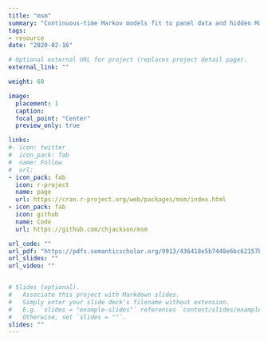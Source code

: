 ```yaml
---
title: "msm"
summary: "Continuous-time Markov models fit to panel data and hidden Markov models"
tags:
- resource
date: "2020-02-16"

# Optional external URL for project (replaces project detail page).
external_link: ""

weight: 60

image: 
  placement: 1
  caption: 
  focal_point: "Center"
  preview_only: true

links:
#- icon: twitter
#  icon_pack: fab
#  name: Follow
#  url: 
- icon_pack: fab
  icon: r-project
  name: page
  url: https://cran.r-project.org/web/packages/msm/index.html
- icon_pack: fab
  icon: github
  name: Code
  url: https://github.com/chjackson/msm

url_code: ""
url_pdf: "https://pdfs.semanticscholar.org/9913/436418e5b7448e6bc62157be9c28d8568f8b.pdf"
url_slides: ""
url_video: ""


# Slides (optional).
#   Associate this project with Markdown slides.
#   Simply enter your slide deck's filename without extension.
#   E.g. `slides = "example-slides"` references `content/slides/example-slides.md`.
#   Otherwise, set `slides = ""`.
slides: ""
---
```

